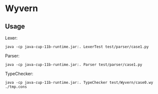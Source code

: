 # Wyvern

## Usage
Lexer:

```
java -cp java-cup-11b-runtime.jar:. LexerTest test/parser/case1.py
```

Parser:

```
java -cp java-cup-11b-runtime.jar:. Parser test/parser/case1.py
```

TypeChecker:

```
java -cp java-cup-11b-runtime.jar:. TypeChecker test/Wyvern/case0.wy ./tmp.cons
```
